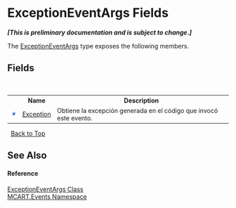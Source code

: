 # ExceptionEventArgs Fields
 _**\[This is preliminary documentation and is subject to change.\]**_

The <a href="a500f99f-aee5-a900-fc94-eac562c22900">ExceptionEventArgs</a> type exposes the following members.


## Fields
&nbsp;<table><tr><th></th><th>Name</th><th>Description</th></tr><tr><td>![Public field](media/pubfield.gif "Public field")</td><td><a href="0f8e30f8-6f77-2237-a73f-807e9f46dda2">Exception</a></td><td>
Obtiene la excepción generada en el código que invocó este evento.</td></tr></table>&nbsp;
<a href="#exceptioneventargs-fields">Back to Top</a>

## See Also


#### Reference
<a href="a500f99f-aee5-a900-fc94-eac562c22900">ExceptionEventArgs Class</a><br /><a href="e063e014-3886-09dc-6bff-1da9132b73cc">MCART.Events Namespace</a><br />